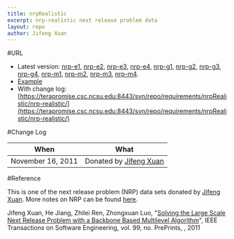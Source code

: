 ```yaml
---
title: nrpRealistic
excerpt: nrp-realistic next release problem data
layout: repo
author: Jifeng Xuan
---
```



#URL

  * Latest version: [nrp-e1](https://terapromise.csc.ncsu.edu:8443/svn/repo/requirements/nrpRealistic/nrp-realistic/nrp-e1/nrp-e1.txt), [nrp-e2](https://terapromise.csc.ncsu.edu:8443/svn/repo/requirements/nrpRealistic/nrp-realistic/nrp-e2/nrp-e2.txt), [nrp-e3](https://terapromise.csc.ncsu.edu:8443/svn/repo/requirements/nrpRealistic/nrp-realistic/nrp-e3/nrp-e3.txt), [nrp-e4](https://terapromise.csc.ncsu.edu:8443/svn/repo/requirements/nrpRealistic/nrp-realistic/nrp-e4/nrp-e4.txt), [nrp-g1](https://terapromise.csc.ncsu.edu:8443/svn/repo/requirements/nrpRealistic/nrp-realistic/nrp-g1/nrp-g1.txt), [nrp-g2](https://terapromise.csc.ncsu.edu:8443/svn/repo/requirements/nrpRealistic/nrp-realistic/nrp-g2/nrp-g2.txt), [nrp-g3](https://terapromise.csc.ncsu.edu:8443/svn/repo/requirements/nrpRealistic/nrp-realistic/nrp-g3/nrp-g3.txt), [nrp-g4](https://terapromise.csc.ncsu.edu:8443/svn/repo/requirements/nrpRealistic/nrp-realistic/nrp-g4/nrp-g4.txt), [nrp-m1](https://terapromise.csc.ncsu.edu:8443/svn/repo/requirements/nrpRealistic/nrp-realistic/nrp-m1/nrp-m1.txt), [nrp-m2](https://terapromise.csc.ncsu.edu:8443/svn/repo/requirements/nrpRealistic/nrp-realistic/nrp-m2/nrp-m2.txt), [nrp-m3](https://terapromise.csc.ncsu.edu:8443/svn/repo/requirements/nrpRealistic/nrp-realistic/nrp-m3/nrp-m3.txt), [nrp-m4](https://terapromise.csc.ncsu.edu:8443/svn/repo/requirements/nrpRealistic/nrp-realistic/nrp-m4/nrp-m4.txt).
  * [Example](https://terapromise.csc.ncsu.edu:8443/svn/repo/requirements/nrpRealistic/nrp-realistic/example.txt)
  * With change log:[https://terapromise.csc.ncsu.edu:8443/svn/repo/requirements/nrpRealistic/nrp-realistic/](https://terapromise.csc.ncsu.edu:8443/svn/repo/requirements/nrpRealistic/nrp-realistic/)

#Change Log

When | What---- | ----
November 16, 2011 | Donated by [Jifeng Xuan](JifengXuan)

#Reference

This is one of the next release problem (NRP) data sets donated by [Jifeng Xuan](JifengXuan). 
More notes on NRP can be found [here](http://oscar-lab.org/people/~jxuan/page/project/nrp/).

Jifeng Xuan, He Jiang, Zhilei Ren, Zhongxuan Luo, "[Solving the Large Scale Next Release Problem with a Backbone Based Multilevel Algorithm](http://www.computer.org/portal/web/csdl/doi/10.1109/TSE.2011.92)", IEEE Transactions on Software Engineering, vol. 99, no. PrePrints, , 2011 